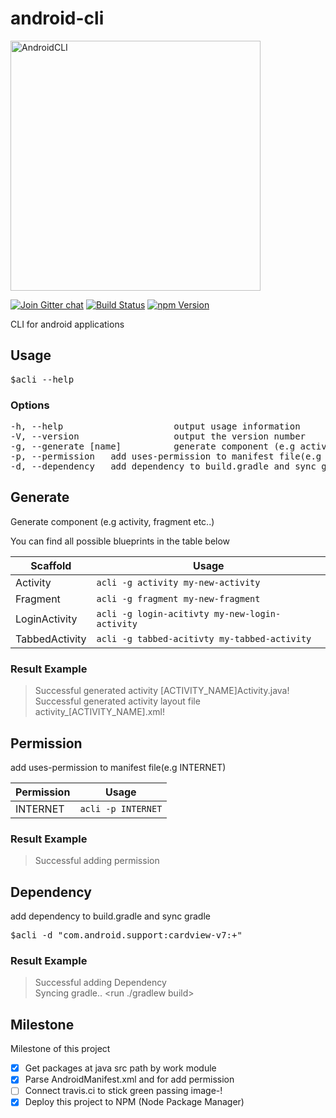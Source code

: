 # android-cli

<img alt="AndroidCLI" src="http://i.imgur.com/3wCVzej.png" width="400" />


[![Join Gitter chat][gitter-image]][gitter-url]
[![Build Status](https://api.travis-ci.org/endlessdev/android-cli.svg?branch=master&style=flat-square)](https://travis-ci.org/endlessdev/android-cli)
[![npm Version][npm-image]][npm-url]

CLI for android applications

## Usage
<pre>
$acli --help
</pre>

### Options
<pre>
-h, --help                     output usage information
-V, --version                  output the version number
-g, --generate [name]          generate component (e.g activity, fragment etc..)
-p, --permission <permission>  add uses-permission to manifest file(e.g INTERNET)
-d, --dependency <dependency>  add dependency to build.gradle and sync gradle
</pre>

## Generate

Generate component (e.g activity, fragment etc..)

You can find all possible blueprints in the table below

Scaffold  | Usage
---       | ---
Activity | `acli -g activity my-new-activity`
Fragment | `acli -g fragment my-new-fragment`
LoginActivity    | `acli -g login-acitivty my-new-login-activity`
TabbedActivity    | `acli -g tabbed-acitivty my-tabbed-activity`

### Result Example

>Successful generated activity [ACTIVITY_NAME]Activity.java!<br>
>Successful generated activity layout file activity_[ACTIVITY_NAME].xml!


## Permission
add uses-permission to manifest file(e.g INTERNET)

Permission  | Usage
---       | ---
INTERNET | `acli -p INTERNET`

### Result Example

> Successful adding permission

## Dependency
add dependency to build.gradle and sync gradle

<pre>
$acli -d "com.android.support:cardview-v7:+"
</pre>

### Result Example

> Successful adding Dependency <br>
> Syncing gradle.. <run ./gradlew build>


## Milestone

Milestone of this project

- [x] Get packages at java src path by work module
- [x] Parse AndroidManifest.xml and for add permission
- [ ] Connect travis.ci to stick green passing image-!
- [x] Deploy this project to NPM (Node Package Manager)

[npm-url]: https://npmjs.org/package/android-cli
[npm-image]: https://img.shields.io/npm/v/android-cli.svg?style=flat-square
[gitter-image]: https://img.shields.io/gitter/room/android-cli/android-cli.svg?style=flat-square
[gitter-url]: https://gitter.im/endlessdev/android-cli?utm_source=badge&utm_medium=badge&utm_campaign=pr-badge&utm_content=badge?style=flat-square